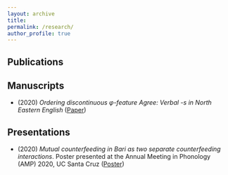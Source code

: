 ```yaml
---
layout: archive
title: 
permalink: /research/
author_profile: true
---
```


## Publications

## Manuscripts

* (2020) _Ordering discontinuous &phi;-feature Agree: Verbal -s in North Eastern English_ ([Paper](https://robertfritzsche.github.io/fritzsche.github.io/files/vbls-submission-version_4_1.pdf))

## Presentations

* (2020) _Mutual counterfeeding in Bari as two separate counterfeeding interactions_. Poster presented at the Annual Meeting in Phonology (AMP) 2020, UC Santa Cruz ([Poster](https://robertfritzsche.github.io/fritzsche.github.io/files/fritzsche-mcf-amp2020))
